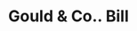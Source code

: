 ---
doi: 10.7916/D8JW9S1B
date_other: '1880'
date_other_textual: 1880-1889
form: printed ephemera
genre:
- Invoices
name:
- Gould & Co.
object_in_context_url: https://biggert.cul.columbia.edu/items/view/ave_biggert_01407
subject_hierarchical_geographic:
- Philadelphia, Pennsylvania, United States
subject_name:
- Gould & Co.
title: Gould & Co.. Bill
sort_title: Gould & Co.. Bill
call_number: ave_biggert_01407
coordinates:
- 40.00944444444445,-75.13333333333334
pid: ave_biggert_01407
identifiers: ave_biggert_01407
thumbnail: false
permalink: /biggert/ave_biggert_01407/
layout: iiif-image-page
---